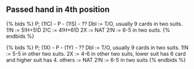 ## Passed hand in 4th position
{% bids %}
P; (1!C) - P - (1!S) - ??
Dbl  := T/O, usually 9 cards in two suits.
1!N  := 5!H+5!D
2!C  := 4!H+6!D
2X   := NAT
2!N  := 6-5 in two suits.
{% endbids %}

{% bids %}
P; (1X) - P - (1Y) - ??
Dbl  := T/O, usually 9 cards in two suits.
1!N  := 5-5 in other two suits.
2X   := 4-6 in other two suits, lower suit has 6 card and higher suit has 4.
others   := NAT
2!N  := 6-5 in two suits
{% endbids %}
